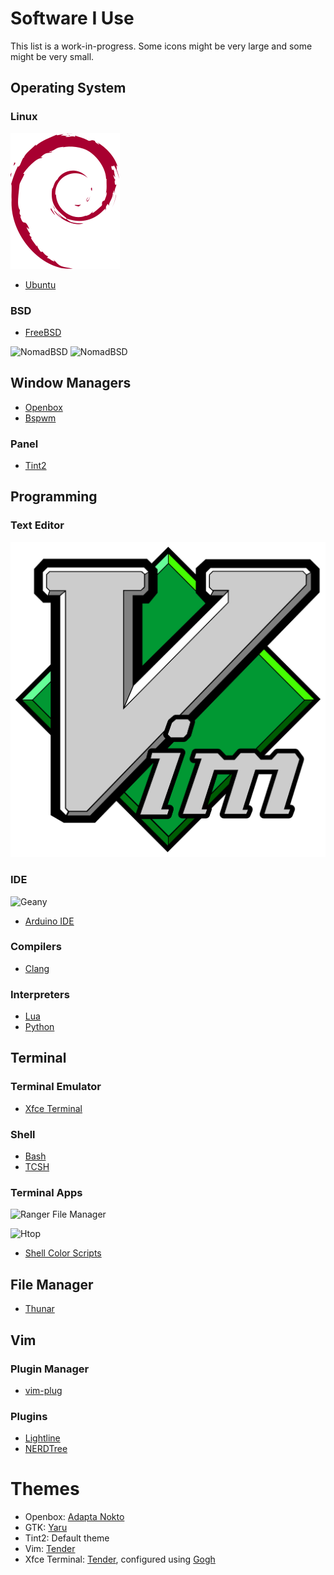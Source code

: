 # Software I Use
This list is a work-in-progress. Some icons might be very large and some might be very small.
## Operating System
### Linux
![Debian](../resources/icons/debian.svg)
- [Ubuntu](https://ubuntu.com/)
### BSD
- [FreeBSD](https://freebsd.org/)

![NomadBSD](../../../../../nomadbsd/artwork/blob/main/logo/nomadbsd-logo-bright-128x128.png#gh-dark-mode-only)
![NomadBSD](../../../../../nomadbsd/artwork/blob/main/logo/nomadbsd-logo-dark-128x128.png#gh-light-mode-only)

## Window Managers
- [Openbox](https://wiki.archlinux.org/title/Openbox)
- [Bspwm](https://github.com/baskerville/bspwm)
### Panel
- [Tint2](https://gitlab.com/o9000/tint2)
## Programming
### Text Editor

![Vim](../resources/icons/vim.svg)

### IDE

![Geany](../../../../../geany/www.geany.org/blob/master/geany/static/img/geany.svg)

- [Arduino IDE](https://arduino.cc/)
### Compilers
- [Clang](https://clang.llvm.org/)
### Interpreters
- [Lua](https://lua.org/)
- [Python](https://python.org/)
## Terminal
### Terminal Emulator
- [Xfce Terminal](https://docs.xfce.org/apps/terminal/start)
### Shell
- [Bash](https://www.gnu.org/software/bash/)
- [TCSH](https://github.com/tcsh-org/tcsh)
### Terminal Apps

![Ranger File Manager](../../../../../ranger/ranger.github.io/blob/master/ranger_logo.png)

![Htop](../../../../../htop-dev/htop/blob/main/htop.svg)

- [Shell Color Scripts](https://gitlab.com/dwt1/shell-color-scripts)
## File Manager
- [Thunar](https://docs.xfce.org/xfce/thunar/start)
## Vim
### Plugin Manager
- [vim-plug](https://github.com/junegunn/vim-plug)
### Plugins
- [Lightline](https://github.com/itchyny/lightline.vim)
- [NERDTree](https://github.com/preservim/nerdtree)

# Themes
- Openbox: [Adapta Nokto](https://github.com/adapta-project/adapta-gtk-theme)
- GTK: [Yaru](https://github.com/ubuntu/yaru)
- Tint2: Default theme
- Vim: [Tender](https://github.com/jacoborus/tender.vim)
- Xfce Terminal: [Tender](https://github.com/Mayccoll/Gogh/blob/master/themes/tender.sh),
  configured using [Gogh](https://github.com/Mayccoll/Gogh)
